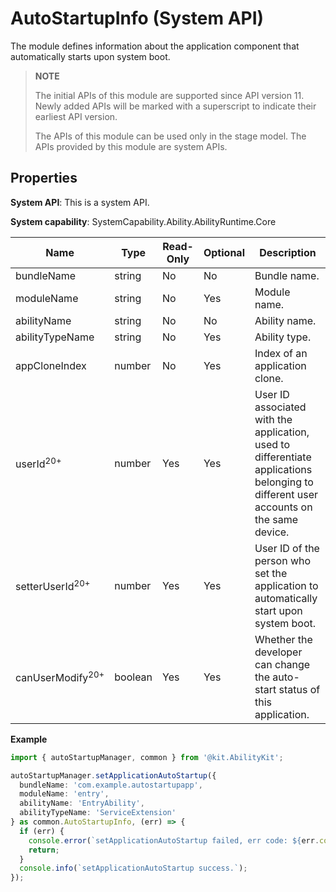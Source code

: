 # AutoStartupInfo (System API)
<!--Kit: Ability Kit-->
<!--Subsystem: Ability-->
<!--Owner: @dsz2025-->
<!--Designer: @ccllee1-->
<!--Tester: @lixueqing513-->
<!--Adviser: @huipeizi-->
The module defines information about the application component that automatically starts upon system boot.

> **NOTE**
> 
> The initial APIs of this module are supported since API version 11. Newly added APIs will be marked with a superscript to indicate their earliest API version.
>
> The APIs of this module can be used only in the stage model.
> The APIs provided by this module are system APIs.

## Properties

**System API**: This is a system API.

**System capability**: SystemCapability.Ability.AbilityRuntime.Core

| Name                       | Type   | Read-Only| Optional| Description                                          |
| --------------------------- | ------- | ---- | ---- | ---------------------------------------------- |
| bundleName                  | string  | No  | No  | Bundle name.                        |
| moduleName                  | string  | No  | Yes  | Module name.                        |
| abilityName                 | string  | No  | No  | Ability name.                       |
| abilityTypeName             | string  | No  | Yes  | Ability type.                       |
| appCloneIndex               | number  | No  | Yes  | Index of an application clone.                                |
| userId<sup>20+</sup>        | number  | Yes  | Yes  | User ID associated with the application, used to differentiate applications belonging to different user accounts on the same device.     |
| setterUserId<sup>20+</sup>  | number  | Yes  | Yes  | User ID of the person who set the application to automatically start upon system boot.        |
| canUserModify<sup>20+</sup> | boolean | Yes  | Yes  | Whether the developer can change the auto-start status of this application.|

**Example**

```ts
import { autoStartupManager, common } from '@kit.AbilityKit';

autoStartupManager.setApplicationAutoStartup({
  bundleName: 'com.example.autostartupapp',
  moduleName: 'entry',
  abilityName: 'EntryAbility',
  abilityTypeName: 'ServiceExtension'
} as common.AutoStartupInfo, (err) => {
  if (err) {
    console.error(`setApplicationAutoStartup failed, err code: ${err.code}, err msg: ${err.message}.`);
    return;
  }
  console.info(`setApplicationAutoStartup success.`);
});
```
